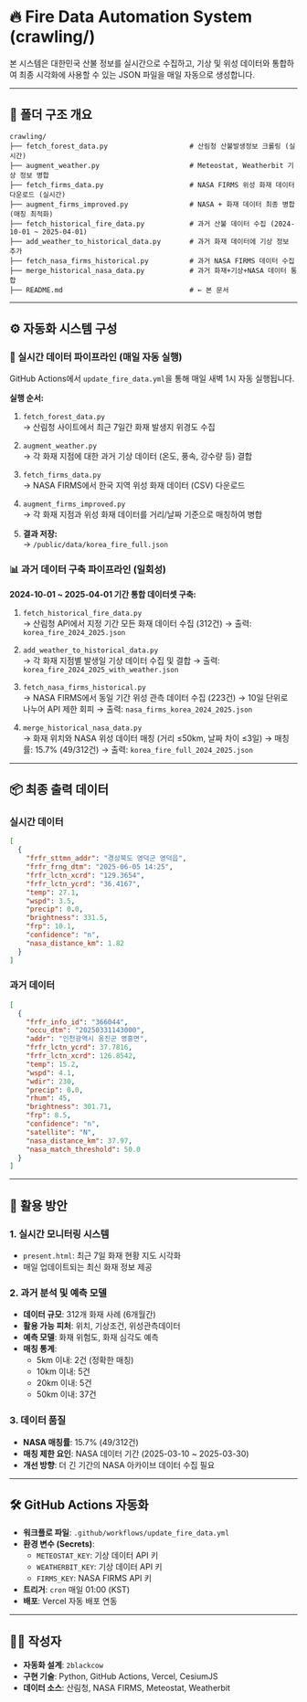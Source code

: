 # 🔥 Fire Data Automation System (crawling/)

본 시스템은 대한민국 산불 정보를 실시간으로 수집하고, 기상 및 위성 데이터와 통합하여
최종 시각화에 사용할 수 있는 JSON 파일을 매일 자동으로 생성합니다.

---

## 📁 폴더 구조 개요

```
crawling/
├── fetch_forest_data.py                    # 산림청 산불발생정보 크롤링 (실시간)
├── augment_weather.py                      # Meteostat, Weatherbit 기상 정보 병합
├── fetch_firms_data.py                     # NASA FIRMS 위성 화재 데이터 다운로드 (실시간)
├── augment_firms_improved.py               # NASA + 화재 데이터 최종 병합 (매칭 최적화)
├── fetch_historical_fire_data.py           # 과거 산불 데이터 수집 (2024-10-01 ~ 2025-04-01)
├── add_weather_to_historical_data.py       # 과거 화재 데이터에 기상 정보 추가
├── fetch_nasa_firms_historical.py          # 과거 NASA FIRMS 데이터 수집
├── merge_historical_nasa_data.py           # 과거 화재+기상+NASA 데이터 통합
├── README.md                               # ← 본 문서
```

---

## ⚙️ 자동화 시스템 구성

### 🔄 실시간 데이터 파이프라인 (매일 자동 실행)

GitHub Actions에서 `update_fire_data.yml`을 통해 매일 새벽 1시 자동 실행됩니다.

**실행 순서:**

1. `fetch_forest_data.py`  
   → 산림청 사이트에서 최근 7일간 화재 발생지 위경도 수집

2. `augment_weather.py`  
   → 각 화재 지점에 대한 과거 기상 데이터 (온도, 풍속, 강수량 등) 결합

3. `fetch_firms_data.py`  
   → NASA FIRMS에서 한국 지역 위성 화재 데이터 (CSV) 다운로드

4. `augment_firms_improved.py`  
   → 각 화재 지점과 위성 화재 데이터를 거리/날짜 기준으로 매칭하여 병합

5. **결과 저장:**  
   → `/public/data/korea_fire_full.json`

### 📊 과거 데이터 구축 파이프라인 (일회성)

**2024-10-01 ~ 2025-04-01 기간 통합 데이터셋 구축:**

1. `fetch_historical_fire_data.py`  
   → 산림청 API에서 지정 기간 모든 화재 데이터 수집 (312건)
   → 출력: `korea_fire_2024_2025.json`

2. `add_weather_to_historical_data.py`  
   → 각 화재 지점별 발생일 기상 데이터 수집 및 결합
   → 출력: `korea_fire_2024_2025_with_weather.json`

3. `fetch_nasa_firms_historical.py`  
   → NASA FIRMS에서 동일 기간 위성 관측 데이터 수집 (223건)
   → 10일 단위로 나누어 API 제한 회피
   → 출력: `nasa_firms_korea_2024_2025.json`

4. `merge_historical_nasa_data.py`  
   → 화재 위치와 NASA 위성 데이터 매칭 (거리 ≤50km, 날짜 차이 ≤3일)
   → 매칭률: 15.7% (49/312건)
   → 출력: `korea_fire_full_2024_2025.json`

---

## 📦 최종 출력 데이터

### 실시간 데이터
```json
[
  {
    "frfr_sttmn_addr": "경상북도 영덕군 영덕읍",
    "frfr_frng_dtm": "2025-06-05 14:25",
    "frfr_lctn_xcrd": "129.3654",
    "frfr_lctn_ycrd": "36.4167",
    "temp": 27.1,
    "wspd": 3.5,
    "precip": 0.0,
    "brightness": 331.5,
    "frp": 10.1,
    "confidence": "n",
    "nasa_distance_km": 1.82
  }
]
```

### 과거 데이터
```json
[
  {
    "frfr_info_id": "366044",
    "occu_dtm": "20250331143000",
    "addr": "인천광역시 옹진군 영흥면",
    "frfr_lctn_ycrd": 37.7816,
    "frfr_lctn_xcrd": 126.8542,
    "temp": 15.2,
    "wspd": 4.1,
    "wdir": 230,
    "precip": 0.0,
    "rhum": 45,
    "brightness": 301.71,
    "frp": 8.5,
    "confidence": "n",
    "satellite": "N",
    "nasa_distance_km": 37.97,
    "nasa_match_threshold": 50.0
  }
]
```

---

## 🎯 활용 방안

### 1. **실시간 모니터링 시스템**
- `present.html`: 최근 7일 화재 현황 지도 시각화
- 매일 업데이트되는 최신 화재 정보 제공

### 2. **과거 분석 및 예측 모델**
- **데이터 규모**: 312개 화재 사례 (6개월간)
- **활용 가능 피처**: 위치, 기상조건, 위성관측데이터
- **예측 모델**: 화재 위험도, 화재 심각도 예측
- **매칭 통계**: 
  - 5km 이내: 2건 (정확한 매칭)
  - 10km 이내: 5건
  - 20km 이내: 5건  
  - 50km 이내: 37건

### 3. **데이터 품질**
- **NASA 매칭률**: 15.7% (49/312건)
- **매칭 제한 요인**: NASA 데이터 기간 (2025-03-10 ~ 2025-03-30)
- **개선 방향**: 더 긴 기간의 NASA 아카이브 데이터 수집 필요

---

## 🛠 GitHub Actions 자동화

- **워크플로 파일**: `.github/workflows/update_fire_data.yml`
- **환경 변수 (Secrets)**:
  - `METEOSTAT_KEY`: 기상 데이터 API 키
  - `WEATHERBIT_KEY`: 기상 데이터 API 키  
  - `FIRMS_KEY`: NASA FIRMS API 키
- **트리거**: `cron` 매일 01:00 (KST)
- **배포**: Vercel 자동 배포 연동

---

## 👨‍💻 작성자

- **자동화 설계**: `2blackcow`
- **구현 기술**: Python, GitHub Actions, Vercel, CesiumJS
- **데이터 소스**: 산림청, NASA FIRMS, Meteostat, Weatherbit